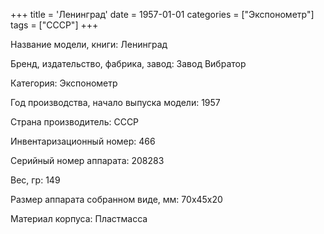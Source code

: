 +++
title = 'Ленинград'
date = 1957-01-01
categories = ["Экспонометр"]
tags = ["СССР"]
+++

Название модели, книги: Ленинград

Бренд, издательство, фабрика, завод: Завод Вибратор

Категория: Экспонометр

Год производства, начало выпуска модели: 1957

Страна производитель: СССР

Инвентаризационный номер: 466

Серийный номер аппарата: 208283

Вес, гр: 149

Размер аппарата  собранном виде, мм: 70х45х20

Материал корпуса: Пластмасса

